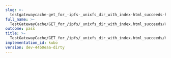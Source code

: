 ```yaml
---
slug: >-
  testgatewaycache-get_for_-ipfs-_unixfs_dir_with_index-html_succeeds-header_x-ipfs-path
full_name: >-
  TestGatewayCache/GET_for_/ipfs/_unixfs_dir_with_index.html_succeeds/Header_X-Ipfs-Path
outcome: pass
title: >-
  TestGatewayCache/GET_for_/ipfs/_unixfs_dir_with_index.html_succeeds/Header_X-Ipfs-Path
implementation_id: kubo
version: dev-44b0eaa-dirty
---
```


